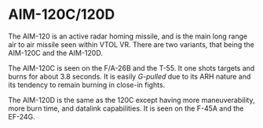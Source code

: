 # AIM-120C/120D

The AIM-120 is an active radar homing missile, and is the main long range air to air missile seen within VTOL VR. There are two variants, that being the AIM-120C and the AIM-120D.

The AIM-120C is seen on the F/A-26B and the T-55. It one shots targets and burns for about 3.8 seconds. It is easily _G-pulled_ due to its ARH nature and its tendency to remain burning in close-in fights.

The AIM-120D is the same as the 120C except having more maneuverability, more burn time, and datalink capabilities. It is seen on the F-45A and the EF-24G.
